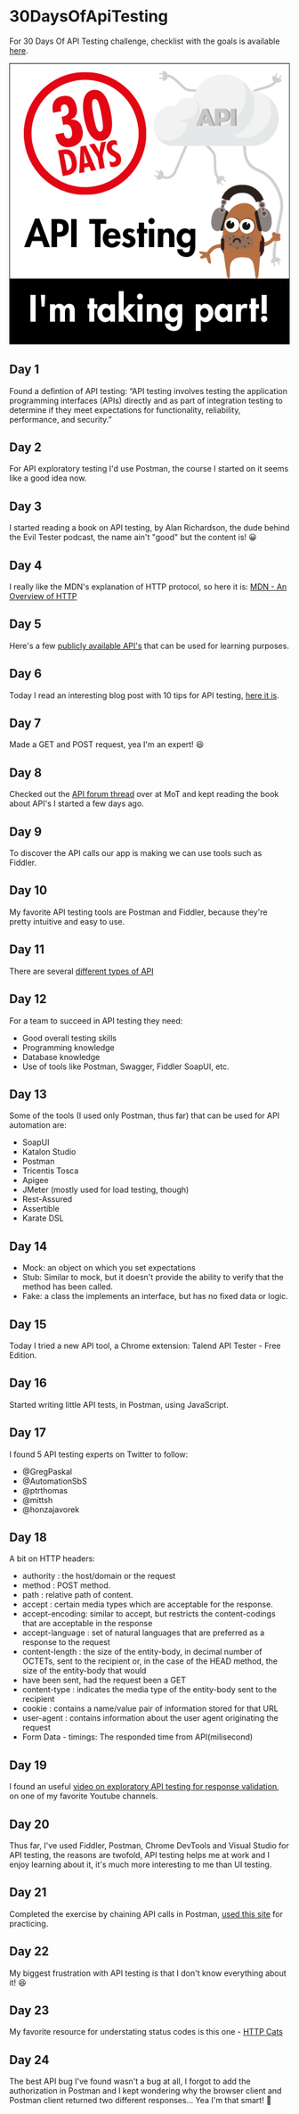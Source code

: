 # 30DaysOfApiTesting
For 30 Days Of API Testing challenge, checklist with the goals is available [here](https://www.ministryoftesting.com/dojo/lessons/30-days-of-api-testing).

![30 Days Of API Testing Challenge Badge](30_Days_of_API_Testing_Images_BADGE.png)

## Day 1
Found a defintion of API testing: “API testing involves testing the application programming interfaces (APIs) directly and as part of integration testing to determine if they meet expectations for functionality, reliability, performance, and security.” 

## Day 2
For API exploratory testing I'd use Postman, the course I started on it seems like a good idea now.

## Day 3
I started reading a book on API testing, by Alan Richardson, the dude behind the Evil Tester podcast, the name ain't "good" but the content is! 😀

## Day 4
I really like the MDN's explanation of HTTP protocol, so here it is: [MDN - An Overview of HTTP](https://developer.mozilla.org/en-US/docs/Web/HTTP/Overview)

## Day 5
Here's a few [publicly available API's](https://rapidapi.com/collection/list-of-free-apis) that can be used for learning purposes.

## Day 6
Today I read an interesting blog post with 10 tips for API testing, [here it is](https://www.katalon.com/resources-center/blog/api-testing-tips).

## Day 7
Made a GET and POST request, yea I'm an expert! 😆

## Day 8
Checked out the [API forum thread](https://club.ministryoftesting.com/c/all-testing-talk/api) over at MoT and kept reading the book about API's I started a few days ago.

## Day 9
To discover the API calls our app is making we can use tools such as Fiddler.

## Day 10
My favorite API testing tools are Postman and Fiddler, because they're pretty intuitive and easy to use.

## Day 11
There are several [different types of API](https://www.decipherzone.com/blog-detail/Types-of-APIs)

## Day 12
For a team to succeed in API testing they need:
- Good overall testing skills
- Programming knowledge 
- Database knowledge
- Use of tools like Postman, Swagger, Fiddler SoapUI, etc.

## Day 13
Some of the tools (I used only Postman, thus far) that can be used for API automation are: 
- SoapUI
- Katalon Studio
- Postman
- Tricentis Tosca
- Apigee
- JMeter (mostly used for load testing, though)
- Rest-Assured
- Assertible
- Karate DSL

## Day 14
- Mock: an object on which you set expectations
- Stub: Similar to mock, but it doesn't provide the ability to verify that the method has been called.
- Fake: a class the implements an interface, but has no fixed data or logic.

## Day 15
Today I tried a new API tool, a Chrome extension: Talend API Tester - Free Edition.

## Day 16
Started writing little API tests, in Postman, using JavaScript.

## Day 17
I found 5 API testing experts on Twitter to follow:
- @GregPaskal
- @AutomationSbS 
- @ptrthomas 
- @mittsh 
- @honzajavorek 

## Day 18
A bit on HTTP headers:
- authority : the host/domain or the request
- method : POST method.
- path : relative path of content.
- accept : certain media types which are acceptable for the response.
- accept-encoding: similar to accept, but restricts the content-codings that are acceptable in the response
- accept-language : set of natural languages that are preferred as a response to the request
- content-length : the size of the entity-body, in decimal number of OCTETs, sent to the recipient or, in the case of the HEAD method, the size of the entity-body that would 
- have been sent, had the request been a GET
- content-type : indicates the media type of the entity-body sent to the recipient
- cookie : contains a name/value pair of information stored for that URL
- user-agent : contains information about the user agent originating the request
- Form Data - timings: The responded time from API(milisecond)

## Day 19
I found an useful [video on exploratory API testing for response validation](https://www.youtube.com/watch?v=tNJqy0IRZ2s), on one of my favorite Youtube channels.

## Day 20 
Thus far, I've used Fiddler, Postman, Chrome DevTools and Visual Studio for API testing, the reasons are twofold, API testing helps me at work and I enjoy learning about it, it's much more interesting to me than UI testing.

## Day 21
 Completed the exercise by chaining API calls in Postman, [used this site](https://automationintesting.online) for practicing.

## Day 22
My biggest frustration with API testing is that I don't know everything about it! 😆

## Day 23 
My favorite resource for understating status codes is this one - [HTTP Cats](https://http.cat/)

## Day 24
The best API bug I've found wasn't a bug at all, I forgot to add the authorization in Postman  and I kept wondering why the browser client and Postman client returned two different responses... Yea I'm that smart! 🤪